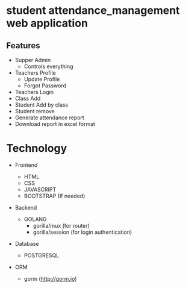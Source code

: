 # student attendance_management web application

## Features

- Supper Admin
  - Controls everything
- Teachers Profile
  - Update Profile
  - Forgot Password
- Teachers Login
- Class Add
- Student Add by class
- Student remove
- Generate attendance report
- Download report in excel format

# Technology

- Frontend

  - HTML
  - CSS
  - JAVASCRIPT
  - BOOTSTRAP (If needed)

- Backend
  - GOLANG
    - gorilla/mux (for router)
    - gorilla/session (for login authentication)
- Database
  - POSTGRESQL

- ORM
    - gorm (http://gorm.io)
